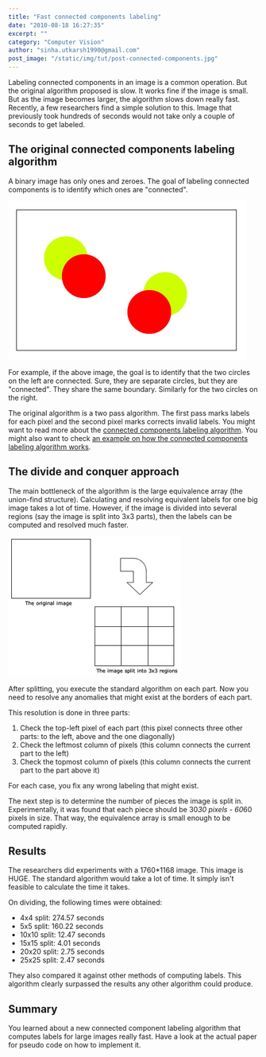 ```yaml
---
title: "Fast connected components labeling"
date: "2010-08-18 16:27:35"
excerpt: ""
category: "Computer Vision"
author: "sinha.utkarsh1990@gmail.com"
post_image: "/static/img/tut/post-connected-components.jpg"
---
```

Labeling connected components in an image is a common operation. But the original algorithm proposed is slow. It works fine if the image is small. But as the image becomes larger, the algorithm slows down really fast. Recently, a few researchers find a simple solution to this. Image that previously took hundreds of seconds would not take only a couple of seconds to get labeled. 

## The original connected components labeling algorithm

A binary image has only ones and zeroes. The goal of labeling connected components is to identify which ones are "connected".

![](/static/img/tut/labelling-example.jpg)

For example, if the above image, the goal is to identify that the two circles on the left are connected. Sure, they are separate circles, but they are "connected". They share the same boundary. Similarly for the two circles on the right.

The original algorithm is a two pass algorithm. The first pass marks labels for each pixel and the second pixel marks corrects invalid labels. You might want to read more about the [connected components labeling algorithm](/tutorials/connected-component-labelling/). You might also want to check [an example on how the connected components labeling algorithm works](/tutorials/labelling-connected-components-example/). 

## The divide and conquer approach

The main bottleneck of the algorithm is the large equivalence array (the union-find structure). Calculating and resolving equivalent labels for one big image takes a lot of time. However, if the image is divided into several regions (say the image is split into 3x3 parts), then the labels can be computed and resolved much faster.

![Spliting an image into multiple grids](/static/img/tut/fast-ccl-split.jpg)

After splitting, you execute the standard algorithm on each part. Now you need to resolve any anomalies that might exist at the borders of each part.

This resolution is done in three parts: 

  1. Check the top-left pixel of each part (this pixel connects three other parts: to the left, above and the one diagonally)
  2. Check the leftmost column of pixels (this column connects the current part to the left)
  3. Check the topmost column of pixels (this column connects the current part to the part above it)

For each case, you fix any wrong labeling that might exist.

The next step is to determine the number of pieces the image is split in. Experimentally, it was found that each piece should be 30*30 pixels - 60*60 pixels in size. That way, the equivalence array is small enough to be computed rapidly. 

## Results

The researchers did experiments with a 1760*1168 image. This image is HUGE. The standard algorithm would take a lot of time. It simply isn't feasible to calculate the time it takes.

On dividing, the following times were obtained: 

  * 4x4 split: 274.57 seconds
  * 5x5 split: 160.22 seconds
  * 10x10 split: 12.47 seconds
  * 15x15 split: 4.01 seconds
  * 20x20 split: 2.75 seconds
  * 25x25 split: 2.47 seconds

They also compared it against other methods of computing labels. This algorithm clearly surpassed the results any other algorithm could produce. 

## Summary

You learned about a new connected component labeling algorithm that computes labels for large images really fast. Have a look at the actual paper for pseudo code on how to implement it.
